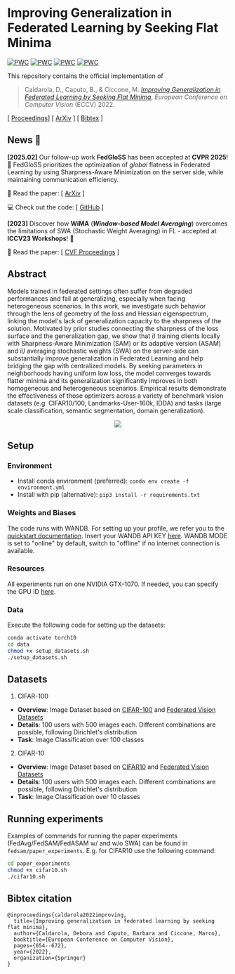 # Improving Generalization in Federated Learning by Seeking Flat Minima

[![PWC](https://img.shields.io/endpoint.svg?url=https://paperswithcode.com/badge/improving-generalization-in-federated/federated-learning-on-landmarks-user-160k)](https://paperswithcode.com/sota/federated-learning-on-landmarks-user-160k?p=improving-generalization-in-federated)
[![PWC](https://img.shields.io/endpoint.svg?url=https://paperswithcode.com/badge/improving-generalization-in-federated/federated-learning-on-cifar-100-alpha-0-5)](https://paperswithcode.com/sota/federated-learning-on-cifar-100-alpha-0-5?p=improving-generalization-in-federated)
[![PWC](https://img.shields.io/endpoint.svg?url=https://paperswithcode.com/badge/improving-generalization-in-federated/federated-learning-on-cifar-100-alpha-0-5-5)](https://paperswithcode.com/sota/federated-learning-on-cifar-100-alpha-0-5-5?p=improving-generalization-in-federated)
[![PWC](https://img.shields.io/endpoint.svg?url=https://paperswithcode.com/badge/improving-generalization-in-federated/federated-learning-on-cityscapes)](https://paperswithcode.com/sota/federated-learning-on-cityscapes?p=improving-generalization-in-federated)

This repository contains the official implementation of
> Caldarola, D., Caputo, B., & Ciccone, M. [_Improving Generalization in Federated Learning by Seeking Flat Minima_](https://arxiv.org/abs/2203.11834), _European Conference on Computer Vision_ (ECCV) 2022.

[ [Proceedings](https://www.ecva.net/papers/eccv_2022/papers_ECCV/papers/136830636.pdf)] [ [ArXiv](https://arxiv.org/abs/2203.11834) ] [ [Bibtex](#bibtex-citation) ]

## News :loudspeaker:
**\[2025.02\]**  Our follow-up work **FedGloSS** has been accepted at **CVPR 2025**! :tada: 
FedGloSS prioritizes the optimization of _global_ flatness in Federated Learning by using Sharpness-Aware Minimization on the server side, while maintaining communication efficiency.

📄 Read the paper: [ [ArXiv](https://arxiv.org/abs/2412.03752) ] 

💻 Check out the code: [ [GitHub](https://github.com/pietrocagnasso/fedgloss/) ]

**\[2023\]** Discover how **WiMA** (**_Window-based Model Averaging_**) overcomes the limitations of SWA (Stochastic Weight Averaging) in FL - accepted at **ICCV23 Workshops**! :tada:

📄 Read the paper: [ [CVF Proceedings](https://openaccess.thecvf.com/content/ICCV2023W/WiCV/html/Caldarola_Window-Based_Model_Averaging_Improves_Generalization_in_Heterogeneous_Federated_Learning_ICCVW_2023_paper.html) ] 


## Abstract
Models trained in federated settings often suffer from degraded performances and fail at generalizing, especially
when facing heterogeneous scenarios. In this work, we investigate such behavior through the lens of geometry of the loss
and Hessian eigenspectrum, linking the model's lack of generalization capacity to the sharpness of the solution.
Motivated by prior studies connecting the sharpness of the loss surface and the generalization gap, we show that _i)_
training clients locally with Sharpness-Aware Minimization (SAM) or its adaptive version (ASAM) and _ii)_
averaging stochastic weights (SWA) on the server-side can substantially improve generalization in Federated Learning
and help bridging the gap with centralized models.
By seeking parameters in neighborhoods having uniform low loss, the model converges towards flatter minima and its
generalization significantly improves in both homogeneous and heterogeneous scenarios. Empirical results demonstrate the
effectiveness of those optimizers across a variety of benchmark vision datasets (e.g. CIFAR10/100, Landmarks-User-160k,
IDDA) and tasks (large scale classification, semantic segmentation, domain generalization).

<p align="center">
 <img src="loss_landscapes/loss_landscapes_fig1.png">
</p>


## Setup
### Environment
- Install conda environment (preferred): ```conda env create -f environment.yml```
- Install with pip (alternative): ```pip3 install -r requirements.txt```

### Weights and Biases
The code runs with WANDB. For setting up your profile, we refer you to the [quickstart documentation](https://docs.wandb.ai/quickstart). Insert your WANDB API KEY [here](https://github.com/debcaldarola/fedsam/blob/master/models/main.py#L24). WANDB MODE is set to "online" by default, switch to "offline" if no internet connection is available.

### Resources
All experiments run on one NVIDIA GTX-1070. If needed, you can specify the GPU ID [here](https://github.com/debcaldarola/fedsam/blob/master/models/main.py#L8).

### Data
Execute the following code for setting up the datasets:
```bash
conda activate torch10
cd data
chmod +x setup_datasets.sh
./setup_datasets.sh
```

## Datasets

1. CIFAR-100
  * **Overview**: Image Dataset based on [CIFAR-100](https://www.cs.toronto.edu/~kriz/cifar.html) and [Federated Vision Datasets](https://github.com/google-research/google-research/tree/master/federated_vision_datasets)
  * **Details**: 100 users with 500 images each. Different combinations are possible, following Dirichlet's distribution
  * **Task**: Image Classification over 100 classes

2. CIFAR-10
  * **Overview**: Image Dataset based on [CIFAR10](https://www.cs.toronto.edu/~kriz/cifar.html) and [Federated Vision Datasets](https://github.com/google-research/google-research/tree/master/federated_vision_datasets)
  * **Details**: 100 users with 500 images each. Different combinations are possible, following Dirichlet's distribution
  * **Task**: Image Classification over 10 classes


## Running experiments
Examples of commands for running the paper experiments (FedAvg/FedSAM/FedASAM w/ and w/o SWA) can be found in ```fedsam/paper_experiments```.
E.g. for CIFAR10 use the following command:
```bash
cd paper_experiments
chmod +x cifar10.sh
./cifar10.sh
```

## Bibtex citation
```text
@inproceedings{caldarola2022improving,
  title={Improving generalization in federated learning by seeking flat minima},
  author={Caldarola, Debora and Caputo, Barbara and Ciccone, Marco},
  booktitle={European Conference on Computer Vision},
  pages={654--672},
  year={2022},
  organization={Springer}
}
```
